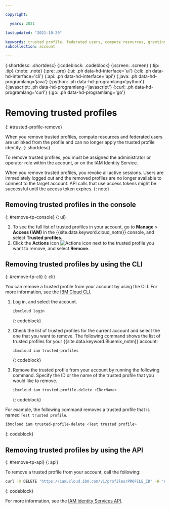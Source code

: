 ```yaml
---

copyright:

  years: 2021

lastupdated: "2021-10-20"

keywords: trusted profile, federated users, compute resources, granting access, remove trusted profile, IAM trusted profile, trust relationship, establish trust
subcollection: account

---
```


{:shortdesc: .shortdesc}
{:codeblock: .codeblock}
{:screen: .screen}
{:tip: .tip}
{:note: .note}
{:pre: .pre}
{:ui: .ph data-hd-interface='ui'}
{:cli: .ph data-hd-interface='cli'}
{:api: .ph data-hd-interface='api'}
{:java: .ph data-hd-programlang='java'}
{:python: .ph data-hd-programlang='python'}
{:javascript: .ph data-hd-programlang='javascript'}
{:curl: .ph data-hd-programlang='curl'}
{:go: .ph data-hd-programlang='go'}

# Removing trusted profiles
{: #trusted-profile-remove}

When you remove trusted profiles, compute resources and federated users are unlinked from the profile and can no longer apply the trusted profile identity.
{: shortdesc}

To remove trusted profiles, you must be assigned the administrator or operator role within the account, or on the IAM Identity Service. 

When you remove trusted profiles, you revoke all active sessions. Users are immediately logged out and the removed profiles are no longer available to connect to the target account. API calls that use access tokens might be successful until the access token expires. 
{: note}

## Removing trusted profiles in the console
{: #remove-tp-console}
{: ui}

1. To see the full list of trusted profiles in your account, go to **Manage** > **Access (IAM)** in the {{site.data.keyword.cloud_notm}} console, and select **Trusted profiles**.
2. Click the **Actions** icon ![Actions icon](../icons/action-menu-icon.svg) next to the trusted profile you want to remove, and select **Remove**.

## Removing trusted profiles by using the CLI
{: #remove-tp-cli}
{: cli}

You can remove a trusted profile from your account by using the CLI. For more information, see the [IBM Cloud CLI](https://github.com/IBM-Cloud/ibm-cloud-cli-release/releases). 

1. Log in, and select the account.

   ```bash
   ibmcloud login
   ```
   {: codeblock}
   
1. Check the list of trusted profiles for the current account and select the one that you want to remove. The following command shows the list of trusted profiles for your {{site.data.keyword.Bluemix_notm}} account:

   ```bash
   ibmcloud iam trusted-profiles
   ```
   {: codeblock}  
   
1. Remove the trusted profile from your account by running the following command. Specify the ID or the name of the trusted profile that you would like to remove.

   ```bash
   ibmcloud iam trusted-profile-delete <IDorName>
   ```
   {: codeblock}
   
For example, the following command removes a trusted profile that is named `Test trusted profile`. 

   ```bash
   ibmcloud iam trusted-profile-delete <Test trusted profile>
   ```
   {: codeblock}
   
## Removing trusted profiles by using the API
{: #remove-tp-api}
{: api}

To remove a trusted profile from your account, call the following:

```bash
curl -X DELETE 'https://iam.cloud.ibm.com/v1/profiles/PROFILE_ID' -H 'Authorization: Bearer TOKEN'
```
{: codeblock}

For more information, see the [IAM Identity Services API](/apidocs/iam-identity-token-api). 
